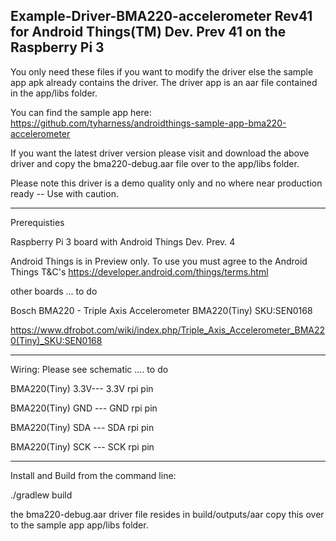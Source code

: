 Example-Driver-BMA220-accelerometer Rev41 for Android Things(TM) Dev. Prev 41 on the Raspberry Pi 3
----------------------------------------------------------------------------------------------

You only need these files if you want to modify the driver else the sample app apk already contains the driver. The driver app is an aar file contained in the app/libs folder.  

You can find the sample app here:
https://github.com/tyharness/androidthings-sample-app-bma220-accelerometer


If you want the latest driver version please visit and download the above driver and copy the bma220-debug.aar file over to the app/libs folder.

Please note this driver is a demo quality only and no where near production ready -- Use with caution.

----------------------------------------------------------------------------------------------
Prerequisties

Raspberry Pi 3 board with Android Things Dev. Prev. 4

Android Things is in Preview only.  To use you must agree to the Android Things T&C's
https://developer.android.com/things/terms.html

other boards ... to do

Bosch BMA220 - Triple Axis Accelerometer BMA220(Tiny) SKU:SEN0168

https://www.dfrobot.com/wiki/index.php/Triple_Axis_Accelerometer_BMA220(Tiny)_SKU:SEN0168

-----------------------------------------------------------------------------------------------

Wiring:
Please see schematic  .... to do

BMA220(Tiny) 3.3V--- 3.3V  rpi pin

BMA220(Tiny) GND --- GND   rpi pin

BMA220(Tiny) SDA --- SDA   rpi pin

BMA220(Tiny) SCK --- SCK   rpi pin


-----------------------------------------------------------------------------------------------

Install and Build from the command line:

./gradlew build

the bma220-debug.aar driver file resides in build/outputs/aar
copy this over to the sample app app/libs folder.



